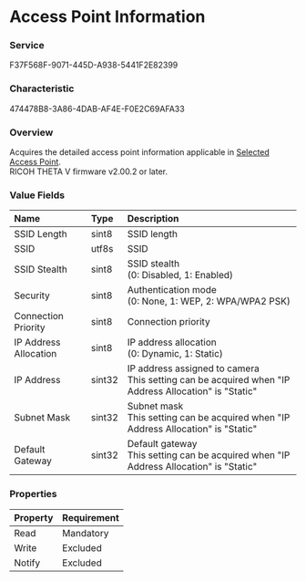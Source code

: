 # Access Point Information

### Service

F37F568F-9071-445D-A938-5441F2E82399

### Characteristic

474478B8-3A86-4DAB-AF4E-F0E2C69AFA33

### Overview

Acquires the detailed access point information applicable in [Selected Access Point](selected_access_point.md).  
 RICOH THETA V firmware v2.00.2 or later.

### Value Fields

| Name | Type | Description |
|:--|:--|:--|
| SSID Length | sint8 | SSID length |
| SSID | utf8s | SSID |
| SSID Stealth | sint8 | SSID stealth<br>(0: Disabled, 1: Enabled) |
| Security | sint8 | Authentication mode<br>(0: None, 1: WEP, 2: WPA/WPA2 PSK) |
| Connection Priority | sint8 | Connection priority |
| IP Address Allocation | sint8 | IP address allocation<br>(0: Dynamic, 1: Static) |
| IP Address | sint32 | IP address assigned to camera<br>This setting can be acquired when "IP Address Allocation" is "Static" |
| Subnet Mask | sint32 | Subnet mask<br>This setting can be acquired when "IP Address Allocation" is "Static" |
| Default Gateway | sint32 | Default gateway<br>This setting can be acquired when "IP Address Allocation" is "Static" |

### Properties

| Property | Requirement |
|:--|:--|
| Read | Mandatory |
| Write | Excluded |
| Notify | Excluded |
